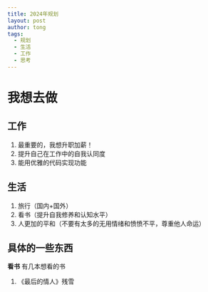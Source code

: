 ```yaml
---
title: 2024年规划
layout: post
author: tong
tags:
  - 规划
  - 生活
  - 工作
  - 思考
---
```

# 我想去做

## 工作
1. 最重要的，我想升职加薪！
2. 提升自己在工作中的自我认同度
3. 能用优雅的代码实现功能
## 生活
1. 旅行（国内+国外）
2. 看书（提升自我修养和认知水平）
3. 人更加的平和（不要有太多的无用情绪和愤愤不平，尊重他人命运）

## 具体的一些东西
**看书**
有几本想看的书
1. 《最后的情人》残雪